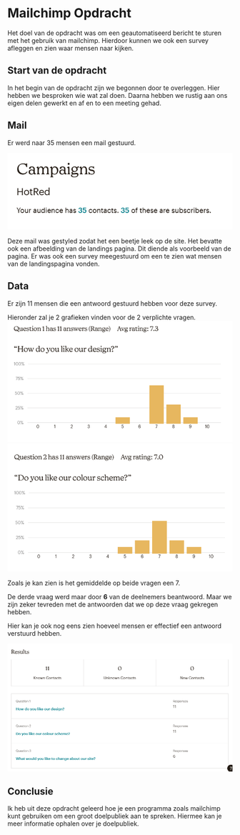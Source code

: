 # Mailchimp Opdracht

Het doel van de opdracht was om een geautomatiseerd bericht te sturen met het gebruik van mailchimp. Hierdoor kunnen we ook een survey afleggen en zien waar mensen naar kijken.

## Start van de opdracht

In het begin van de opdracht zijn we begonnen door te overleggen. Hier hebben we besproken wie wat zal doen. Daarna hebben we rustig aan ons eigen delen gewerkt en af en to een meeting gehad. 

<!-- ![image](https://i.picsum.photos/id/1006/200/300.jpg?hmac=8H_lylM_UA6ot7bOUTm-ZzZkGKHmdjC-QU4yB3Xo5aQ) -->

## Mail

Er werd naar 35 mensen een mail gestuurd.

![participants](participants.png)

Deze mail was gestyled zodat het een beetje leek op de site. Het bevatte ook een afbeelding van de landings pagina. Dit diende als voorbeeld van de pagina.
Er was ook een survey meegestuurd om een te zien wat mensen van de landingspagina vonden.

## Data

Er zijn 11 mensen die een antwoord gestuurd hebben voor deze survey.

Hieronder zal je 2 grafieken vinden voor de 2 verplichte vragen.
![graph question 1](graph-1.png)
![graph question 2](graph-2.png)

Zoals je kan zien is het gemiddelde op beide vragen een 7.

De derde vraag werd maar door **6** van de deelnemers beantwoord. Maar we zijn zeker tevreden met de antwoorden dat we op deze vraag gekregen hebben.

Hier kan je ook nog eens zien hoeveel mensen er effectief een antwoord verstuurd hebben.

![](sent_answers.png)

## Conclusie

Ik heb uit deze opdracht geleerd hoe je een programma zoals mailchimp kunt gebruiken om een groot doelpubliek aan te spreken. Hiermee kan je meer informatie ophalen over je doelpubliek.
